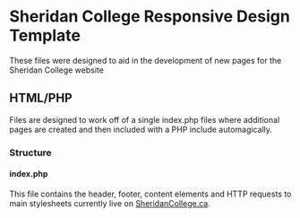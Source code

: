 # Sheridan College Responsive Design Template

These files were designed to aid in the development of new pages for the Sheridan College website


## HTML/PHP

Files are designed to work off of a single index.php files where additional pages are created and then included with a PHP include automagically.


### Structure

#### index.php

This file contains the header, footer, content elements and HTTP requests to main stylesheets currently live on [SheridanCollege.ca](http://sheridancollege.ca).